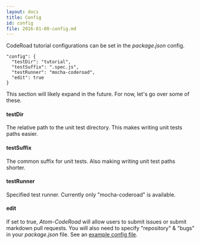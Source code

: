 ```yaml
---
layout: docs
title: Config
id: config
file: 2016-01-08-config.md
---
```

CodeRoad tutorial configurations can be set in the *package.json* config.

    "config": {
      "testDir": "tutorial",
      "testSuffix": ".spec.js",
      "testRunner": "mocha-coderoad",
      "edit": true
    }

This section will likely expand in the future. For now, let's go over some of these.

#### testDir

The relative path to the unit test directory. This makes writing unit tests paths easier.

#### testSuffix

The common suffix for unit tests. Also making writing unit test paths shorter.

#### testRunner

Specified test runner. Currently only "mocha-coderoad" is available.

#### edit

If set to true, *Atom-CodeRoad* will allow users to submit issues or submit markdown pull requests. You will also need to specify "repository" & "bugs" in your *package.json* file. See an [example config file](https://github.com/coderoad/coderoad-functional-school/blob/master/package.json).
